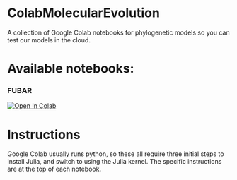 # ColabMolecularEvolution
A collection of Google Colab notebooks for phylogenetic models so you can test our models in the cloud.

# Available notebooks:
### FUBAR
<a href="https://colab.research.google.com/github/MurrellGroup/ColabMolecularEvolution/blob/main/ColabMolecularEvolution_FUBAR.ipynb">
  <img src="https://colab.research.google.com/assets/colab-badge.svg" alt="Open In Colab"/>
</a>

# Instructions
Google Colab usually runs python, so these all require three initial steps to install Julia, and switch to using the Julia kernel. The specific instructions are at the top of each notebook.
